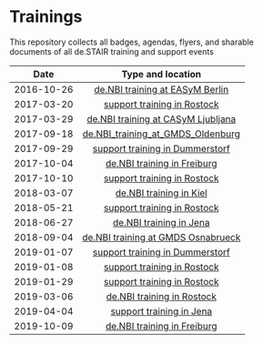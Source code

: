 # Trainings

This repository collects all badges, agendas, flyers, and sharable documents of all de.STAIR training and support events

| **Date** | **Type and location** |
| :---: | :---: |
| 2016-10-26 | [de.NBI training at EASyM Berlin](https://github.com/bagnacan/trainings/tree/master/2016-10-26_denbi_training_at_easym_berlin) |
| 2017-03-20 | [support training in Rostock](https://github.com/bagnacan/trainings/tree/master/2017-03-20_support_training_in_rostock) |
| 2017-03-29 | [de.NBI training at CASyM Ljubljana](https://github.com/bagnacan/trainings/tree/master/2017-03-29_denbi_training_at_casym_ljubljana) |
| 2017-09-18 | [de.NBI_training_at_GMDS_Oldenburg](https://github.com/destairdenbi/trainings/tree/master/2017-09-18_denbi_training_at_gmds_oldenburg) |
| 2017-09-29 | [support training in Dummerstorf](https://github.com/bagnacan/trainings/tree/master/2017-09-29_support_training_in_dummerstorf) |
| 2017-10-04 | [de.NBI training in Freiburg](https://github.com/bagnacan/trainings/tree/master/2017-10-04_denbi_training_in_freiburg) |
| 2017-10-10 | [support training in Rostock](https://github.com/bagnacan/trainings/tree/master/2017-10-10_support_training_in_rostock) |
| 2018-03-07 | [de.NBI training in Kiel](https://github.com/bagnacan/trainings/tree/master/2018-03-07_denbi_training_in_kiel) |
| 2018-05-21 | [support training in Rostock](https://github.com/bagnacan/trainings/tree/master/2018-05-21_support_training_in_rostock) |
| 2018-06-27 | [de.NBI training in Jena](https://github.com/bagnacan/trainings/tree/master/2018-06-27_denbi_training_in_jena) |
| 2018-09-04 | [de.NBI training at GMDS Osnabrueck](https://github.com/bagnacan/trainings/tree/master/2018-09-04_denbi_training_at_gmds_osnabrueck) |
| 2019-01-07 | [support training in Dummerstorf](https://github.com/bagnacan/trainings/tree/master/2019-01-07_support_training_in_dummerstorf) |
| 2019-01-08 | [support training in Rostock](https://github.com/bagnacan/trainings/tree/master/2019-01-08_support_training_in_rostock) |
| 2019-01-29 | [support training in Rostock](https://github.com/bagnacan/trainings/tree/master/2019-01-29_support_training_in_rostock) |
| 2019-03-06 | [de.NBI training in Rostock](https://github.com/bagnacan/trainings/tree/master/2019-03-06_denbi_training_in_rostock) |
| 2019-04-04 | [support training in Jena](https://github.com/destairdenbi/trainings/tree/master/2019-04-04_support_training_in_jena) |
| 2019-10-09 | [de.NBI training in Freiburg](https://github.com/destairdenbi/trainings/tree/master/2019-10-09_denbi_training_in_freiburg) |


